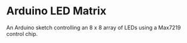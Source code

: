Arduino LED Matrix
==================

An Arduino sketch controlling an 8 x 8 array of LEDs using a Max7219 control chip.